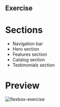 ## Exercise
# Sections
* Navigation bar
* Hero section
* Features section
* Catalog section
* Testimonials section

# Preview
![flexbox-exercise](https://user-images.githubusercontent.com/85792514/174584896-435f6643-8ecc-438f-b829-1be86d0b94eb.png)
